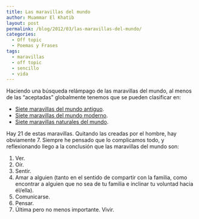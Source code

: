 ```yaml
---
title: Las maravillas del mundo
author: Muammar El Khatib
layout: post
permalink: /blog/2012/03/las-maravillas-del-mundo/
categories:
  - Off topic
  - Poemas y Frases
tags:
  - maravillas
  - off topic
  - sencillo
  - vida
---
```

Haciendo una búsqueda relámpago de las maravillas del mundo, al menos de las &#8220;aceptadas&#8221; globalmente tenemos que se pueden clasificar en:

  * [Siete maravillas del mundo antiguo][1].
  * [Siete maravillas del mundo moderno][2].
  * [Siete maravillas naturales del mundo][3].

Hay 21 de estas maravillas. Quitando las creadas por el hombre, hay obviamente 7. Siempre he pensado que lo complicamos todo, y reflexionando llego a la conclusión que las maravillas del mundo son:

  1. Ver.
  2. Oír.
  3. Sentir.
  4. Amar a alguien (tanto en el sentido de compartir con la familia, como encontrar a alguien que no sea de tu familia e inclinar tu voluntad hacia él/ella).
  5. Comunicarse.
  6. Pensar.
  7. Última pero no menos importante. Vivir.

 [1]: http://es.wikipedia.org/wiki/Siete_maravillas_del_mundo "Siete maravillas del mundo"
 [2]: http://es.wikipedia.org/wiki/Las_nuevas_siete_maravillas_del_mundo_moderno "Las nuevas siete maravillas del mundo moderno"
 [3]: http://es.wikipedia.org/wiki/Siete_maravillas_naturales_del_mundo "Siete maravillas naturales del mundo"